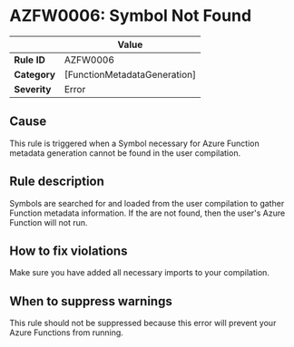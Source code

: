# AZFW0006: Symbol Not Found

| | Value |
|-|-|
| **Rule ID** |AZFW0006|
| **Category** |[FunctionMetadataGeneration]|
| **Severity** |Error|

## Cause

This rule is triggered when a Symbol necessary for Azure Function metadata generation cannot be found in the user compilation.

## Rule description

Symbols are searched for and loaded from the user compilation to gather Function metadata information. If the are not found, then the user's Azure Function will not run.

## How to fix violations

Make sure you have added all necessary imports to your compilation.

## When to suppress warnings

This rule should not be suppressed because this error will prevent your Azure Functions from running.
